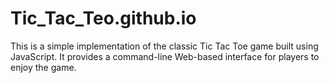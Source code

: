 # Tic_Tac_Teo.github.io
This is a simple implementation of the classic Tic Tac Toe game built using JavaScript. It provides a command-line Web-based interface for players to enjoy the game.
